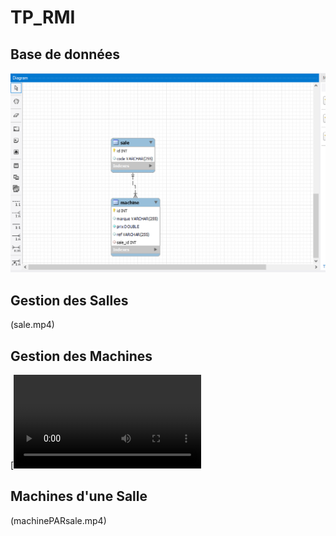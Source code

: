 # TP_RMI
## Base de données
![Database Schema](./db.png)

## Gestion des Salles

(sale.mp4)

## Gestion des Machines
[![Machine Management Video](machine.mp4)

## Machines d'une Salle
(machinePARsale.mp4)
